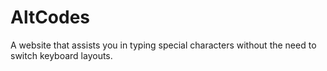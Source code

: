 # AltCodes
A website that assists you in typing special characters without the need to switch keyboard layouts.
